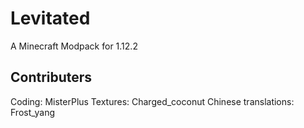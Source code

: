 # Levitated
A Minecraft Modpack for 1.12.2
## Contributers
Coding: MisterPlus
Textures: Charged_coconut
Chinese translations: Frost_yang
